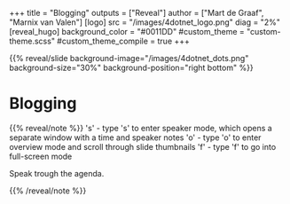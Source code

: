 +++
title = "Blogging"
outputs = ["Reveal"]
author = ["Mart de Graaf", "Marnix van Valen"]
[logo]
src = "/images/4dotnet_logo.png"
diag = "2%"
[reveal_hugo]
background_color = "#0011DD"
#custom_theme = "custom-theme.scss"
#custom_theme_compile = true
+++

{{% reveal/slide background-image="/images/4dotnet_dots.png"  background-size="30%" background-position="right bottom" %}}

# Blogging


{{% reveal/note %}}
's' - type 's' to enter speaker mode, which opens a separate window with a time and speaker notes
'o' - type 'o' to enter overview mode and scroll through slide thumbnails
'f' - type 'f' to go into full-screen mode

Speak trough the agenda.

{{% /reveal/note %}}
